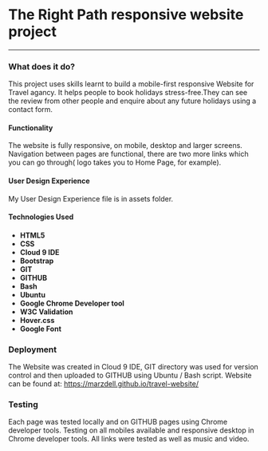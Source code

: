 <h1>The Right Path responsive website project</h1>
<hr>
<h3>What does it do?</h3>
This project uses skills learnt to build a mobile-first responsive Website for Travel agancy.
It helps people to book holidays stress-free.They can see the review from other people and enquire about any future holidays using a contact form.

<h4>Functionality</h4>
The website is fully responsive, on mobile, desktop and larger screens.
Navigation between pages are functional, there are two more links which you can go through( logo takes you to Home Page, for example).

<h4> User Design Experience</h4>
My User Design Experience file is in assets folder.

<h4>Technologies Used<h4>
<ul>   <li> HTML5</li>
   <li> CSS</li>
    <li>Cloud 9 IDE</li>
    <li>Bootstrap</li>
    <li>GIT</li>
    <li>GITHUB</li>
    <li>Bash</li>
    <li>Ubuntu</li>
    <li>Google Chrome Developer tool</li>
    <li>W3C Validation</li>
    <li>Hover.css</li>
    <li>Google Font</li></ul>
    
<h3> Deployment</h3>

The Website was created in Cloud 9 IDE, GIT directory was used for version control and then uploaded to GITHUB using Ubuntu / Bash script.
Website can be found at:
https://marzdell.github.io/travel-website/

<h3>Testing</h3>

Each page was tested locally and on GITHUB pages using Chrome developer tools.
Testing on all mobiles available  and responsive desktop in Chrome developer tools.
All links were tested as well as music and video.

